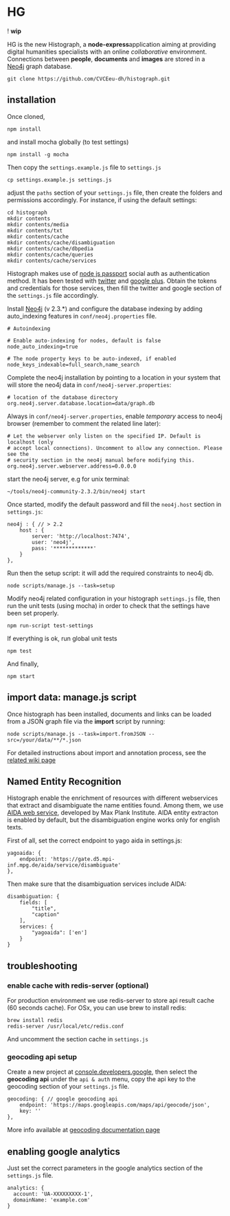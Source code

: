 HG
===

! __wip__

HG is the new Histograph, a **node-express**application aiming at providing digital humanities specialists with an online *collaborative* environment.
Connections between **people**, **documents** and **images** are stored in a [Neo4j](http://neo4j.com/) graph database.

	git clone https://github.com/CVCEeu-dh/histograph.git

## installation
Once cloned,
	
	npm install
	
and install mocha globally (to test settings)

	npm install -g mocha

Then copy the `settings.example.js` file to `settings.js`
	
	cp settings.example.js settings.js

adjust the `paths` section of your `settings.js` file, then create the folders and permissions accordingly. For instance, if using the default settings:
	
	cd histograph
    mkdir contents
 	mkdir contents/media	
    mkdir contents/txt
    mkdir contents/cache
	mkdir contents/cache/disambiguation
    mkdir contents/cache/dbpedia
    mkdir contents/cache/queries
    mkdir contents/cache/services

Histograph makes use of [node js passport](https://www.npmjs.com/package/passport) social auth as authentication method. It has been tested with [twitter](https://www.npmjs.com/package/passport-twitter) and [google plus](passport-google-oauth).
Obtain the tokens and credentials for those services, then fill the twitter and google section of the `settings.js` file accordingly.

Install [Neo4j](http://neo4j.com/) (v 2.3.*) and configure the database indexing by adding auto_indexing features in `conf/neo4j.properties` file.

	# Autoindexing

	# Enable auto-indexing for nodes, default is false
	node_auto_indexing=true

	# The node property keys to be auto-indexed, if enabled
	node_keys_indexable=full_search,name_search

Complete the neo4j installation by pointing to a location in your system that will store the neo4j data in `conf/neo4j-server.properties`:

	
	# location of the database directory
	org.neo4j.server.database.location=data/graph.db

Always in `conf/neo4j-server.properties`, enable *temporary* access to neo4j browser (remember to comment the related line later):
	
	# Let the webserver only listen on the specified IP. Default is localhost (only
	# accept local connections). Uncomment to allow any connection. Please see the
	# security section in the neo4j manual before modifying this.
	org.neo4j.server.webserver.address=0.0.0.0
	
start the neo4j server, e.g for unix terminal:
	
	~/tools/neo4j-community-2.3.2/bin/neo4j start

Once started, modify the default password and fill the `neo4j.host` section in `settings.js`:

  	neo4j : { // > 2.2
    	host : {
      		server: 'http://localhost:7474',
      		user: 'neo4j',
      		pass: '*************'
    	}
  	},

Run then the setup script: it will add the required constraints to neo4j db.

	node scripts/manage.js --task=setup

Modify neo4j related configuration in your histograph `settings.js` file, then run the unit tests (using mocha) in order to check that the settings have been set properly.

	npm run-script test-settings

If everything is ok, run global unit tests

	npm test
	
And finally,

	npm start
 

## import data: manage.js script
Once histograph has been installed, documents and links can be loaded from a JSON graph file via the **import** script by running:
	
	node scripts/manage.js --task=import.fromJSON --src=/your/data/**/*.json 

For detailed instructions about import and annotation process, see the [related wiki page](https://github.com/CVCEeu-dh/histograph/wiki/importing-text-documents-and-configure-the-annotation-script)
	
## Named Entity Recognition
Histograph enable the enrichment of resources with different webservices that extract and disambiguate the name entities found. Among them, we use  [AIDA web service](https://github.com/yago-naga/aida), developed by Max Plank Institute.
AIDA entity extracton is enabled by default, but the disambiguation engine works only for english texts.

First of all, set the correct endpoint to yago aida in settings.js:


  	yagoaida: {
    	endpoint: 'https://gate.d5.mpi-inf.mpg.de/aida/service/disambiguate' 
  	},

Then make sure that the disambiguation services include AIDA:

  	disambiguation: {
    	fields: [
      		"title",
      		"caption"
    	],
        services: {
            "yagoaida": ['en']
        }
	}
 

## troubleshooting

### enable cache with redis-server (optional)
For production environment we use redis-server to store api result cache (60 seconds cache).
For OSx, you can use brew to install redis:

	brew install redis
	redis-server /usr/local/etc/redis.conf

And uncomment the section cache in `settings.js`

### geocoding api setup
Create a new project at [console.developers.google](https://console.developers.google.com/project "https://console.developers.google.com/project"), then select the **geocoding api**
under the `api & auth` menu, copy the api key to the geocoding section of your `settings.js` file.
	
	geocoding: { // google geocoding api
    	endpoint: 'https://maps.googleapis.com/maps/api/geocode/json',
    	key: ''
  	},

 More info available at [geocoding documentation page](https://developers.google.com/maps/documentation/geocoding/)

## enabling google analytics
Just set the correct parameters in the google analytics section of the `settings.js` file.

	analytics: {
      account: 'UA-XXXXXXXXX-1',
      domainName: 'example.com'
  	}
